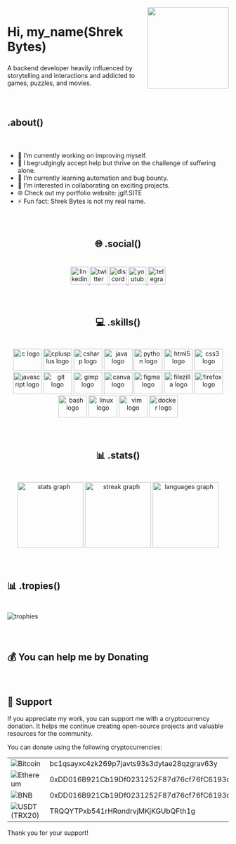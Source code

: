 <img align="right" height="185" src="https://media.giphy.com/media/TEnXkcsHrP4YedChhA/giphy.gif"  />

###

<h1 align="left">Hi, my_name(Shrek Bytes)</h1>

###

<p align="left">A backend developer heavily influenced by storytelling and interactions and addicted to games, puzzles, and movies.</p>

###

<br clear="both">

<h2 align="left">.about()</h2>

###

<br clear="both">

<ul align="left">
  <li>🔭 I’m currently working on improving myself.</li>
  <li>🤝 I begrudgingly accept help but thrive on the challenge of suffering alone.</li>
  <li>🌱 I’m currently learning automation and bug bounty.</li>
  <li>🚀 I'm interested in collaborating on exciting projects.</li>
  <li>🌐 Check out my portfolio website: jglf.SITE</li>
  <li>⚡ Fun fact: Shrek Bytes is not my real name.</li>
</ul>

###

<br clear="both">

<h2 align="center">🌐 .social()</h2>

###

<br clear="both">

<div align="center">
  <a href="https://example.com/my-username" target="_blank">
    <img src="https://img.shields.io/static/v1?message=LinkedIn&logo=linkedin&label=&color=0077B5&logoColor=white&labelColor=&style=for-the-badge" height="40" alt="linkedin logo"  />
  </a>
  <a href="https://example.com/my-username" target="_blank">
    <img src="https://img.shields.io/static/v1?message=Twitch&logo=twitch&label=&color=9146FF&logoColor=white&labelColor=&style=for-the-badge" height="40" alt="twitter logo"  />
  </a>
  <a href="https://example.com/my-username" target="_blank">
    <img src="https://img.shields.io/static/v1?message=Discord&logo=discord&label=&color=7289DA&logoColor=white&labelColor=&style=for-the-badge" height="40" alt="discord logo"  />
  </a>
  <a href="https://example.com/my-username" target="_blank">
    <img src="https://img.shields.io/static/v1?message=Youtube&logo=youtube&label=&color=FF0000&logoColor=white&labelColor=&style=for-the-badge" height="40" alt="youtube logo"  />
  </a>
  <a href="https://example.com/my-username" target="_blank">
    <img src="https://img.shields.io/static/v1?message=Telegram&logo=telegram&label=&color=2CA5E0&logoColor=white&labelColor=&style=for-the-badge" height="40" alt="telegram logo"  />
  </a>
</div>

###

<br clear="both">

<h2 align="center">💻 .skills()</h2>

###

<br clear="both">

<div align="center">
  <img src="https://cdn.jsdelivr.net/gh/devicons/devicon/icons/c/c-original.svg" height="50" width="65" alt="c logo"  />
  <img src="https://cdn.jsdelivr.net/gh/devicons/devicon/icons/cplusplus/cplusplus-original.svg" height="50" width="65" alt="cplusplus logo"  />
  <img src="https://cdn.jsdelivr.net/gh/devicons/devicon/icons/csharp/csharp-original.svg" height="50" width="65" alt="csharp logo"  />
  <img src="https://cdn.jsdelivr.net/gh/devicons/devicon/icons/java/java-original.svg" height="50" width="65" alt="java logo"  />
  <img src="https://cdn.jsdelivr.net/gh/devicons/devicon/icons/python/python-original.svg" height="50" width="65" alt="python logo"  />
  <img src="https://cdn.jsdelivr.net/gh/devicons/devicon/icons/html5/html5-original.svg" height="50" width="65" alt="html5 logo"  />
  <img src="https://cdn.jsdelivr.net/gh/devicons/devicon/icons/css3/css3-original.svg" height="50" width="65" alt="css3 logo"  />
  <img src="https://cdn.jsdelivr.net/gh/devicons/devicon/icons/javascript/javascript-original.svg" height="50" width="65" alt="javascript logo"  />
  <img src="https://cdn.jsdelivr.net/gh/devicons/devicon/icons/git/git-original.svg" height="50" width="65" alt="git logo"  />
  <img src="https://cdn.jsdelivr.net/gh/devicons/devicon/icons/gimp/gimp-original.svg" height="50" width="65" alt="gimp logo"  />
  <img src="https://cdn.jsdelivr.net/gh/devicons/devicon/icons/canva/canva-original.svg" height="50" width="65" alt="canva logo"  />
  <img src="https://cdn.jsdelivr.net/gh/devicons/devicon/icons/figma/figma-original.svg" height="50" width="65" alt="figma logo"  />
  <img src="https://cdn.jsdelivr.net/gh/devicons/devicon/icons/filezilla/filezilla-plain.svg" height="50" width="65" alt="filezilla logo"  />
  <img src="https://cdn.jsdelivr.net/gh/devicons/devicon/icons/firefox/firefox-original.svg" height="50" width="65" alt="firefox logo"  />
  <img src="https://cdn.jsdelivr.net/gh/devicons/devicon/icons/bash/bash-original.svg" height="50" width="65" alt="bash logo"  />
  <img src="https://cdn.jsdelivr.net/gh/devicons/devicon/icons/linux/linux-original.svg" height="50" width="65" alt="linux logo"  />
  <img src="https://cdn.jsdelivr.net/gh/devicons/devicon/icons/vim/vim-original.svg" height="50" width="65" alt="vim logo"  />
  <img src="https://cdn.jsdelivr.net/gh/devicons/devicon/icons/docker/docker-original.svg" height="50" width="65" alt="docker logo"  />
</div>

###

<br clear="both">

<h2 align="center">📊 .stats()</h2>

###

<br clear="both">

<div align="center">
  <img src="https://github-readme-stats.vercel.app/api?username=ShrekBytes&hide_title=false&hide_rank=false&show_icons=true&include_all_commits=true&count_private=true&disable_animations=false&theme=react&locale=en&hide_border=true&order=1" height="150" alt="stats graph"  />
  <img src="https://streak-stats.demolab.com?user=ShrekBytes&locale=en&mode=daily&theme=react&hide_border=true&border_radius=5&order=3" height="150" alt="streak graph"  />
  <img src="https://github-readme-stats.vercel.app/api/top-langs?username=ShrekBytes&locale=en&hide_title=false&layout=compact&card_width=320&langs_count=5&theme=react&hide_border=true&order=2" height="150" alt="languages graph"  />
</div>

###

  
<br clear="both">

<h2 align="left">📊 .tropies()</h2>

###

<br clear="both"> 

<div align="left">
  <img src="https://github-profile-trophy.vercel.app/?username=ShrekBytes&theme=onedark&no-frame=true&no-bg=false&margin-w=4" alt="trophies"  />

###
  
  
<br clear="both">

<h2 align="left">💰 You can help me by Donating</h2>

###

<br clear="both"> 

<h2>🎁 Support</h2>

<p>If you appreciate my work, you can support me with a cryptocurrency donation. It helps me continue creating open-source projects and valuable resources for the community.</p>

<p>You can donate using the following cryptocurrencies:</p>

<table>
  <tr>
    <td>
      <img src="https://img.shields.io/badge/Bitcoin%20(BTC)-F7931A?style=for-the-badge&logo=bitcoin&logoColor=white" alt="Bitcoin">
    </td>
    <td>
      bc1qsayxc4zk269p7javts93s3dytae28qzgrav63y
    </td>
  </tr>
  <tr>
    <td>
      <img src="https://img.shields.io/badge/Ethereum%20(ERC20)-darkslategray?style=for-the-badge&logo=ethereum&logoColor=white" alt="Ethereum">
    </td>
    <td>
      0xDD016B921Cb19Df0231252F87d76cf76fC6193cd
    </td>
  </tr>
  <tr>
    <td>
      <img src="https://img.shields.io/badge/BNB%20(BEP20)-gold?style=for-the-badge&logo=binance&logoColor=white" alt="BNB">
    </td>
    <td>
      0xDD016B921Cb19Df0231252F87d76cf76fC6193cd
    </td>
  </tr>
  <tr>
    <td>
      <img src="https://img.shields.io/badge/USDT%20(TRX20)-26A17B?style=for-the-badge&logo=tether&logoColor=white" alt="USDT (TRX20)">
    </td>
    <td>
      TRQQYTPxb541rHRondrvjMKjKGUbQFth1g
    </td>
  </tr>
</table>

<p>Thank you for your support!</p>


###
  
  
